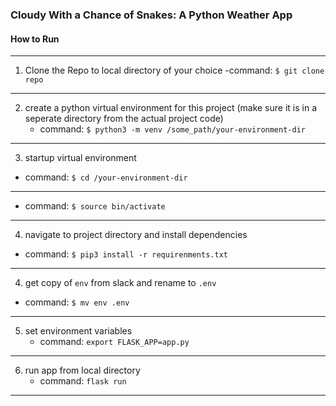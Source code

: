 ### Cloudy With a Chance of Snakes: A Python Weather App


#### How to Run 

* * * 
1. Clone the Repo to local directory of your choice
  -command: ```$ git clone repo```
* * * 
2. create a python virtual environment for this project (make sure it is in a seperate directory from the actual project code)
   - command: ```$ python3 -m venv /some_path/your-environment-dir```
* * * 
3. startup virtual environment 

  - command:  ```$ cd /your-environment-dir```
  * * * 
  - command: ```$ source bin/activate ```
* * * 
4. navigate to project directory and install dependencies

  - command:  ```$ pip3 install -r requirenments.txt```
* * * 
4. get copy of ```env``` from slack and rename to ```.env```

 - command:  ```$ mv env .env ```
   
* * *   
5. set environment variables 
   - command: ```export FLASK_APP=app.py```
* * * 
6. run app from local directory 
   - command: ```flask run```
* * * 

